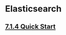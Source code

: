 # Elasticsearch

## [7.1.4 Quick Start](https://www.elastic.co/guide/en/elasticsearch/reference/7.14/getting-started.html)

